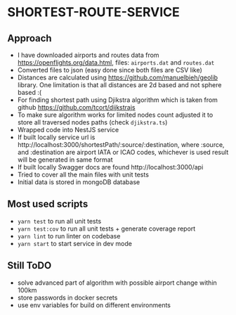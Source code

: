 # SHORTEST-ROUTE-SERVICE
## Approach
- I have downloaded airports and routes data from https://openflights.org/data.html, files: `airports.dat` and `routes.dat`
- Converted files to json (easy done since both files are CSV like)
- Distances are calculated using https://github.com/manuelbieh/geolib library. One limitation is that all distances are 2d based and not sphere based :( 
- For finding shortest path using Djikstra algorithm which is taken from github https://github.com/tcort/dijkstrajs
- To make sure algorithm works for limited nodes count adjusted it to store all traversed nodes paths (check `djikstra.ts`)
- Wrapped code into NestJS service
- If built locally service url is http://localhost:3000/shortestPath/:source/:destination, where :source, and :destination are airport IATA or ICAO codes, whichever is used result will be generated in same format
- If built locally Swagger docs are found http://localhost:3000/api
- Tried to cover all the main files with unit tests
- Initial data is stored in mongoDB database

## Most used scripts
- `yarn test` to run all unit tests
- `yarn test:cov` to run all unit tests + generate coverage report
- `yarn lint` to run linter on codebase
- `yarn start` to start service in dev mode

## Still ToDO
- solve advanced part of algorithm with possible airport change within 100km 
- store passwords in docker secrets
- use env variables for build on different environments